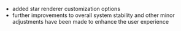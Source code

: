 - added star renderer customization options
- further improvements to overall system stability and other minor adjustments have been made to enhance the user experience